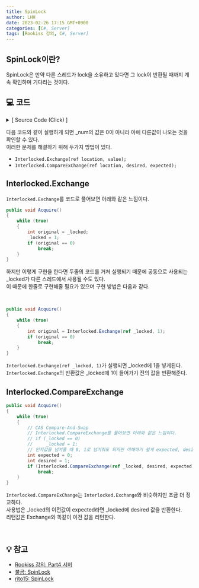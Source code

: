 ```yaml
---
title: SpinLock
author: LHH
date: 2023-02-26 17:15 GMT+0900
categories: [C#, Server]
tags: [Rookiss 강의, C#, Server]
---
```


## SpinLock이란?
SpinLock은 만약 다른 스레드가 lock을 소유하고 있다면 그 lock이 반환될 때까지 계속 확인하며 기다리는 것이다.

## 💻 코드

<details>
<summary> [ Source Code (Click) ] </summary>
<div markdown="1">

```cs
class SpinLock
{
    volatile bool _locked = false;

    // Enter
    public void Acquire()
    {
        // 잠김이 풀리기를 기다린다.
        while (_locked == true)
        {
            
        }

        // 내꺼!
        _locked = true;
    }

    // Exit
    public void Release()
    {
        _locked = false;
    }
}

class Program
{
    static int _num = 0;
    static SpinLock _lock = new SpinLock();

    static void Thread_1()
    {
        for(int i=0; i<100000; i++)
        {
            _lock.Acquire();
            _num++;
            _lock.Release();
        }
    }

    static void Thread_2()
    {
        for (int i = 0; i < 100000; i++)
        {
            _lock.Acquire();
            _num--;
            _lock.Release();
        }
    }

    static void Main(string[] args)
    {
        Task t1 = new Task(Thread_1);
        Task t2 = new Task(Thread_2);

        t1.Start();
        t2.Start();

        Task.WaitAll(t1, t2);

        Console.WriteLine(_num);
    }
}
```

</div>
</details>

다음 코드와 같이 실행하게 되면 _num의 값은 0이 아니라 아에 다른값이 나오는 것을 확인할 수 있다. <br>
이러한 문제를 해결하기 위해 두가지 방법이 있다.
- `Interlocked.Exchange(ref location, value);`
- `Interlocked.CompareExChange(ref location, desired, expected);`


## Interlocked.Exchange
`Interlocked.Exchange`를 코드로 풀어보면 아래와 같은 느낌이다. <br>
```cs
public void Acquire()
{
    while (true)
    {
        int original = _locked;
        _locked = 1;
        if (original == 0)
            break;
    }
}
```
하지만 이렇게 구현을 한다면 두줄의 코드를 거쳐 실행되기 때문에 공동으로 사용되는 _locked가 다른 스레드에서 사용될 수도 있다. <br>
이 때문에 한줄로 구현해줄 필요가 있으며 구현 방법은 다음과 같다.

<br>

```cs
public void Acquire()
{
    while (true)
    {
        int original = Interlocked.Exchange(ref _locked, 1);
        if (original == 0)
            break;
    }
}
```
`Interlocked.Exchange(ref _locked, 1)`가 실행되면 _locked에 1을 넣게된다. <br>
`Interlocked.Exchange`의 반환값은 _locked에 1이 들어가기 전의 값을 반환해준다.

## Interlocked.CompareExchange
```cs
public void Acquire()
{
    while (true)
    {
        // CAS Compare-And-Swap
        // Interlocked.CompareExchange를 풀어보면 아래와 같은 느낌이다.
        // if (_locked == 0)
        //     _locked = 1;
        // 인자값을 넘겨줄 때 0, 1로 넘겨줘도 되지만 이해하기 슆게 expected, desired를 선언했다.
        int expected = 0;
        int desired = 1;
        if (Interlocked.CompareExchange(ref _locked, desired, expected) == expected)
            break;
    }
}
```
`Interlocked.CompareExChange`는 `Interlocked.Exchange`와 비슷하지만 조금 더 정교하다.<br>
사용법은 _locked의 이전값이 expected라면 _locked에 desired 값을 반환한다. <br>
리턴값은 Exchange와 똑같이 이전 값을 리턴한다.

<br>

## 💡 참고
- [Rookiss 강의: Part4 서버](https://www.inflearn.com/course/%EC%9C%A0%EB%8B%88%ED%8B%B0-mmorpg-%EA%B0%9C%EB%B0%9C-part4)
- [불곰: SpinLock](https://brownbears.tistory.com/45)
- [rito15: SpinLock](https://rito15.github.io/posts/03-cs-spinlock/)